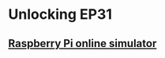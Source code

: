 # Unlocking EP31

##  [Raspberry Pi online simulator](https://azure-samples.github.io/raspberry-pi-web-simulator)